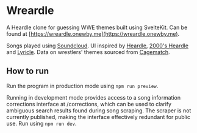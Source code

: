 # Wreardle
A Heardle clone for guessing WWE themes built using SvelteKit. Can be found at
[https://wreardle.onewby.me](https://wreardle.onewby.me).

Songs played using [Soundcloud](https://soundcloud.com).
UI inspired by [Heardle](https://www.spotify.com/heardle/),
[2000's Heardle](https://2000sheardle.glitch.me) and
[Lyricle](https://lyricle.app).
Data on wrestlers' themes sourced from [Cagematch](https://www.cagematch.net).

## How to run

Run the program in production mode using `npm run preview`.

Running in development mode provides access to a song information corrections 
interface at /corrections, which can be used to clarify ambiguous search 
results found during song scraping. The scraper is not currently published, 
making the interface effectively redundant for public use.
Run using `npm run dev`.